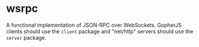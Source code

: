 # wsrpc

A functional implementation of JSON-RPC over WebSockets.  GopherJS clients
should use the `client` package and "net/http" servers should use the `server`
package.
